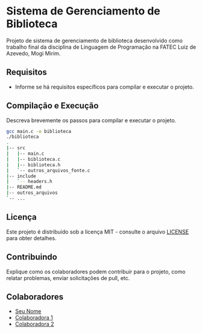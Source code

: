 # Sistema de Gerenciamento de Biblioteca

Projeto de sistema de gerenciamento de biblioteca desenvolvido como trabalho final da disciplina de Linguagem de Programação na FATEC Luiz de Azevedo, Mogi Mirim.

## Requisitos

- Informe se há requisitos específicos para compilar e executar o projeto.

## Compilação e Execução

Descreva brevemente os passos para compilar e executar o projeto.

```bash
gcc main.c -o biblioteca
./biblioteca
.
|-- src
|   |-- main.c
|   |-- biblioteca.c
|   |-- biblioteca.h
|   `-- outros_arquivos_fonte.c
|-- include
|   `-- headers.h
|-- README.md
|-- outros_arquivos
`-- ...
```
## Licença

Este projeto é distribuído sob a licença MIT - consulte o arquivo [LICENSE](LICENSE) para obter detalhes.

## Contribuindo

Explique como os colaboradores podem contribuir para o projeto, como relatar problemas, enviar solicitações de pull, etc.

## Colaboradores

- [Seu Nome](https://github.com/seu-username)
- [Colaboradora 1](https://github.com/colaboradora1-username)
- [Colaboradora 2](https://github.com/colaboradora2-username)
